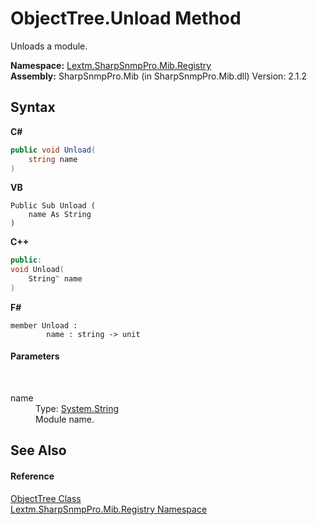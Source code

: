# ObjectTree.Unload Method 
 

Unloads a module.

**Namespace:**&nbsp;<a href="N_Lextm_SharpSnmpPro_Mib_Registry">Lextm.SharpSnmpPro.Mib.Registry</a><br />**Assembly:**&nbsp;SharpSnmpPro.Mib (in SharpSnmpPro.Mib.dll) Version: 2.1.2

## Syntax

**C#**<br />
``` C#
public void Unload(
	string name
)
```

**VB**<br />
``` VB
Public Sub Unload ( 
	name As String
)
```

**C++**<br />
``` C++
public:
void Unload(
	String^ name
)
```

**F#**<br />
``` F#
member Unload : 
        name : string -> unit 

```


#### Parameters
&nbsp;<dl><dt>name</dt><dd>Type: <a href="https://docs.microsoft.com/dotnet/api/system.string" target="_blank" rel="noopener noreferrer">System.String</a><br />Module name.</dd></dl>

## See Also


#### Reference
<a href="T_Lextm_SharpSnmpPro_Mib_Registry_ObjectTree">ObjectTree Class</a><br /><a href="N_Lextm_SharpSnmpPro_Mib_Registry">Lextm.SharpSnmpPro.Mib.Registry Namespace</a><br />